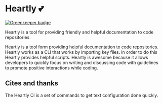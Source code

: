 # Heartly 💕

[![Greenkeeper badge](https://badges.greenkeeper.io/heartly/heartly.svg)](https://greenkeeper.io/)

Heartly is a tool for providing friendly and helpful documentation to code repositories.

Heartly is a tool form providing helpful documentation to code repositories.
Heartly works as a CLI that works by importing key files.
In order to do this Heartly provides helpful scripts.
Heartly is awesome because it allows developers to quickly focus on writing
and discussing code with guidelines to promote positive interactions while coding.

## Cites and thanks

The Heartly CI is a set of commands to get text configuration done quickly.
